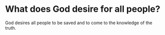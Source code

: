 # What does God desire for all people?

God desires all people to be saved and to come to the knowledge of the truth.

